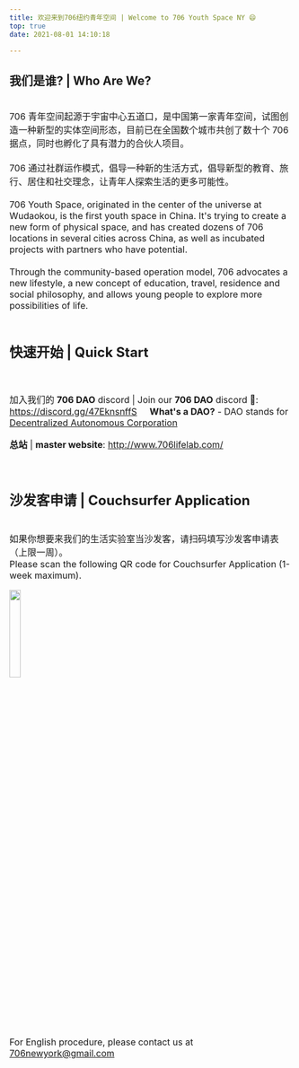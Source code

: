 ```yaml
---
title: 欢迎来到706纽约青年空间 | Welcome to 706 Youth Space NY 😄 
top: true
date: 2021-08-01 14:10:18

---
```


## 我们是谁? | Who Are We?
<font size="3">
<br>
706 青年空间起源于宇宙中心五道口，是中国第一家青年空间，试图创造一种新型的实体空间形态，目前已在全国数个城市共创了数十个 706 据点，同时也孵化了具有潜力的合伙人项目。
<br><br>706 通过社群运作模式，倡导一种新的生活方式，倡导新型的教育、旅行、居住和社交理念，让青年人探索生活的更多可能性。
<br><br>
706 Youth Space, originated in the center of the universe at Wudaokou, is the first youth space in China. It's trying to create a new form of physical space, and has created dozens of 706 locations in several cities across China, as well as incubated projects with partners who have potential.
<br><br>Through the community-based operation model, 706 advocates a new lifestyle, a new concept of education, travel, residence and social philosophy, and allows young people to explore more possibilities of life.
<br><br>

## 快速开始 | Quick Start
<br>

加入我们的 **706 DAO** discord | Join our **706 DAO** discord 👾: https://discord.gg/47EknsnffS
&nbsp;&nbsp;&nbsp;&nbsp;**What's a DAO?** - DAO stands for [Decentralized Autonomous Corporation](https://www.gemini.com/cryptopedia/decentralized-autonomous-organization-dao)

**总站** | **master website**: http://www.706lifelab.com/

<br>

## 沙发客申请 | Couchsurfer Application 
<br>
如果你想要来我们的生活实验室当沙发客，请扫码填写沙发客申请表（上限一周）。<br>
Please scan the following QR code for Couchsurfer Application (1-week maximum).

<a><img src="https://i.loli.net/2021/10/12/uMBi2jlYqso6Tx8.png" width=20%></a>

For English procedure, please contact us at 706newyork@gmail.com

</font>